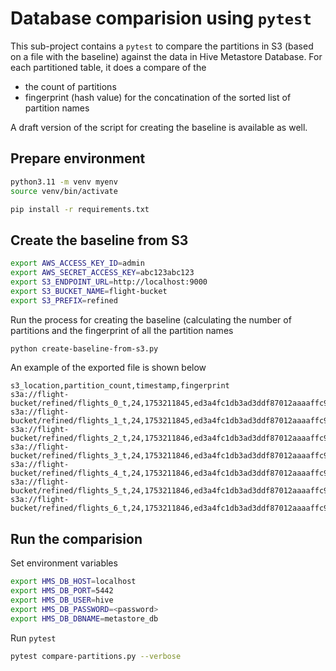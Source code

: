 # Database comparision using `pytest`

This sub-project contains a `pytest` to compare the partitions in S3 (based on a file with the baseline) against the data in Hive Metastore Database. For each partitioned table, it does a compare of the 

 * the count of partitions 
 * fingerprint (hash value) for the concatination of the sorted list of partition names

A draft version of the script for creating the baseline is available as well.

## Prepare environment

```bash
python3.11 -m venv myenv
source venv/bin/activate

pip install -r requirements.txt
```

## Create the baseline from S3

```bash
export AWS_ACCESS_KEY_ID=admin
export AWS_SECRET_ACCESS_KEY=abc123abc123
export S3_ENDPOINT_URL=http://localhost:9000
export S3_BUCKET_NAME=flight-bucket
export S3_PREFIX=refined
```

Run the process for creating the baseline (calculating the number of partitions and the fingerprint of all the partition names

```bash
python create-baseline-from-s3.py
```

An example of the exported file is shown below

```csv
s3_location,partition_count,timestamp,fingerprint
s3a://flight-bucket/refined/flights_0_t,24,1753211845,ed3a4fc1db3ad3ddf87012aaaaffc9fad61672bc6f9cf11365d466fa8f50d03d
s3a://flight-bucket/refined/flights_1_t,24,1753211845,ed3a4fc1db3ad3ddf87012aaaaffc9fad61672bc6f9cf11365d466fa8f50d03d
s3a://flight-bucket/refined/flights_2_t,24,1753211846,ed3a4fc1db3ad3ddf87012aaaaffc9fad61672bc6f9cf11365d466fa8f50d03d
s3a://flight-bucket/refined/flights_3_t,24,1753211846,ed3a4fc1db3ad3ddf87012aaaaffc9fad61672bc6f9cf11365d466fa8f50d03d
s3a://flight-bucket/refined/flights_4_t,24,1753211846,ed3a4fc1db3ad3ddf87012aaaaffc9fad61672bc6f9cf11365d466fa8f50d03d
s3a://flight-bucket/refined/flights_5_t,24,1753211846,ed3a4fc1db3ad3ddf87012aaaaffc9fad61672bc6f9cf11365d466fa8f50d03d
s3a://flight-bucket/refined/flights_6_t,24,1753211846,ed3a4fc1db3ad3ddf87012aaaaffc9fad61672bc6f9cf11365d466fa8f50d03d
```

## Run the comparision

Set environment variables

```bash
export HMS_DB_HOST=localhost
export HMS_DB_PORT=5442
export HMS_DB_USER=hive
export HMS_DB_PASSWORD=<password>
export HMS_DB_DBNAME=metastore_db
```

Run `pytest`

```bash
pytest compare-partitions.py --verbose
```